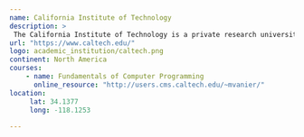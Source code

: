 ```yaml
---
name: California Institute of Technology 
description: >
 The California Institute of Technology is a private research university in Pasadena, California. 
url: "https://www.caltech.edu/"
logo: academic_institution/caltech.png
continent: North America
courses:
    - name: Fundamentals of Computer Programming
      online_resource: "http://users.cms.caltech.edu/~mvanier/"
location:
     lat: 34.1377
     long: -118.1253
   
---
```

